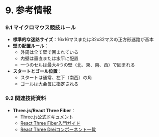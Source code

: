 # 9. 参考情報

### 9.1 マイクロマウス競技ルール
- **標準的な迷路サイズ**：16x16マスまたは32x32マスの正方形迷路が基本
- **壁の配置ルール**：
  - 外周は全て壁で囲まれている
  - 内壁は垂直または水平に配置
  - 一つのセルは最大4つの壁（北、東、南、西）で囲まれる
- **スタートとゴール位置**：
  - スタートは通常、左下（南西）の角
  - ゴールは大会毎に指定される

### 9.2 関連技術資料
- **Three.js/React Three Fiber**：
  - [Three.js公式ドキュメント](https://threejs.org/docs/)
  - [React Three Fiber入門ガイド](https://docs.pmnd.rs/react-three-fiber/getting-started/introduction)
  - [React Three Dreiコンポーネント一覧](https://github.com/pmndrs/drei)
